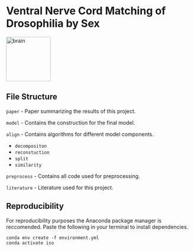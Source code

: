 # Ventral Nerve Cord Matching of Drosophilia by Sex

<img src="https://github.com/user-attachments/assets/dfe4bb8e-b1cd-40c5-8a35-56161c893f3b" alt="brain" width="120" />

## File Structure 
`paper` - Paper summarizing the results of this project.

`model` - Contains the construction for the final model.

`align` - Contains algorithms for different model components. 
  - `decompositon`
  - `reconstuction`
  - `split`
  - `similarity`
    
`preprocess` - Contains all code used for preprocessing. 

`literature` - Literature used for this project. 

## Reproducibility
For reproducibility purposes the Anaconda package manager is reccomended. 
Paste the following in your terminal to install dependencies. 
```
conda env create -f environment.yml
conda activate iso
```
